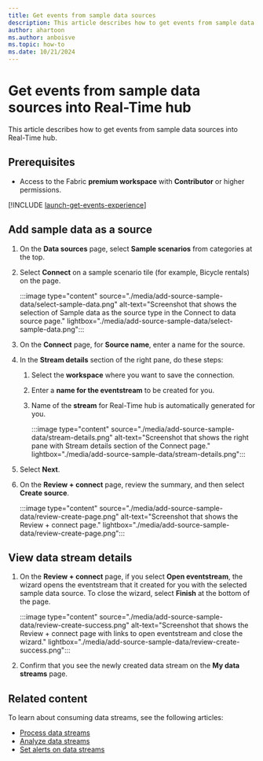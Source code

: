 ```yaml
---
title: Get events from sample data sources
description: This article describes how to get events from sample data sources.
author: ahartoon
ms.author: anboisve
ms.topic: how-to
ms.date: 10/21/2024
---
```


# Get events from sample data sources into Real-Time hub

This article describes how to get events from sample data sources into Real-Time hub.



## Prerequisites

- Access to the Fabric **premium workspace** with **Contributor** or higher permissions.

[!INCLUDE [launch-get-events-experience](./includes/launch-get-events-experience.md)]

## Add sample data as a source

1. On the **Data sources** page, select **Sample scenarios** from categories at the top.
1. Select **Connect** on a sample scenario tile (for example, Bicycle rentals) on the page.

    :::image type="content" source="./media/add-source-sample-data/select-sample-data.png" alt-text="Screenshot that shows the selection of Sample data as the source type in the Connect to data source page." lightbox="./media/add-source-sample-data/select-sample-data.png":::
1. On the **Connect** page, for **Source name**, enter a name for the source.
1. In the **Stream details** section of the right pane, do these steps:
    1. Select the **workspace** where you want to save the connection.
    1. Enter a **name for the eventstream** to be created for you.
    1. Name of the **stream** for Real-Time hub is automatically generated for you. 

        :::image type="content" source="./media/add-source-sample-data/stream-details.png" alt-text="Screenshot that shows the right pane with Stream details section of the Connect page." lightbox="./media/add-source-sample-data/stream-details.png":::                
1. Select **Next**. 
1. On the **Review + connect** page, review the summary, and then select **Create source**.

    :::image type="content" source="./media/add-source-sample-data/review-create-page.png" alt-text="Screenshot that shows the Review + connect page." lightbox="./media/add-source-sample-data/review-create-page.png":::                

## View data stream details

1. On the **Review + connect** page, if you select **Open eventstream**, the wizard opens the eventstream that it created for you with the selected sample data source. To close the wizard, select **Finish** at the bottom of the page. 

    :::image type="content" source="./media/add-source-sample-data/review-create-success.png" alt-text="Screenshot that shows the Review + connect page with links to open eventstream and close the wizard." lightbox="./media/add-source-sample-data/review-create-success.png":::                
1. Confirm that you see the newly created data stream on the **My data streams** page. 

## Related content

To learn about consuming data streams, see the following articles:

- [Process data streams](process-data-streams-using-transformations.md)
- [Analyze data streams](analyze-data-streams-using-kql-table-queries.md)
- [Set alerts on data streams](set-alerts-data-streams.md)
